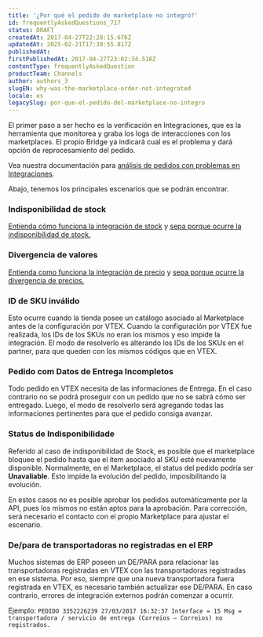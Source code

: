 ```yaml
---
title: '¿Por qué el pedido de marketplace no integró?'
id: frequentlyAskedQuestions_717
status: DRAFT
createdAt: 2017-04-27T22:28:15.676Z
updatedAt: 2025-02-21T17:38:55.817Z
publishedAt: 
firstPublishedAt: 2017-04-27T23:02:34.518Z
contentType: frequentlyAskedQuestion
productTeam: Channels
author: authors_3
slugEN: why-was-the-marketplace-order-not-integrated
locale: es
legacySlug: por-que-el-pedido-del-marketplace-no-integro
---
```


El primer paso a ser hecho es la verificación en Integraciones, que es la herramienta que monitorea y graba los logs de interacciones con los marketplaces. El propio Bridge ya indicará cual es el problema y dará opción de reprocesamiento del pedido.

Vea nuestra documentación para [análisis de pedidos con problemas en Integraciones](/es/tutorial/como-verificar-la-integracion-en-bridge).

Abajo, tenemos los principales escenarios que se podrán encontrar.

### Indisponibilidad de stock

[Entienda cómo funciona la integración de stock](/es/tutorial/como-funciona-la-regla-de-disponibilidad-minima/) y [sepa porque ocurre la indisponibilidad de stock.](/es/faq/por-que-el-pedido-fue-cerrado-sin-stock/)

### Divergencia de valores

[Entienda como funciona la integración de precio](/es/tutorial/atualizacion-de-precio) y [sepa porque ocurre la divergencia de precios.](/es/faq/por-que-el-pedido-fue-cerrado-con-el-precio-incorrecto/)

### ID de SKU inválido

Esto ocurre cuando la tienda posee un catálogo asociado al Marketplace antes de la configuración por VTEX. Cuando la configuración por VTEX fue realizada, los IDs de los SKUs no eran los mismos y eso impide la integración. El modo de resolverlo es alterando los IDs de los SKUs en el partner, para que queden con los mismos códigos que en VTEX.

### Pedido com Datos de Entrega Incompletos

Todo pedido en VTEX necesita de las informaciones de Entrega.  En el caso contrario no se podrá proseguir con un pedido que no se sabrá cómo ser entregado. Luego, el modo de resolverlo será agregando todas las informaciones pertinentes para que el pedido consiga avanzar.

### Status de Indisponibilidade

Referido al caso de indisponibilidad de Stock, es posible que el marketplace bloquee el pedido hasta que el ítem asociado al SKU esté nuevamente disponible. Normalmente, en el Marketplace, el status del pedido podría ser **Unavaliable**. Esto impide la evolución del pedido, imposibilitando la evolución.

En estos casos no es posible aprobar los pedidos automáticamente por la API, pues los mismos no están aptos para la aprobación. Para corrección, será necesario el contacto con el propio Marketplace para ajustar el escenario.

### De/para de transportadoras no registradas en el ERP

Muchos sistemas de ERP poseen un DE/PARA para relacionar las transportadoras registradas en VTEX con las transportadoras registradas en ese sistema. Por eso, siempre que una nueva transportadora fuera registrada en VTEX, es necesario también actualizar ese DE/PARA. En caso contrario, errores de integración externos podrán comenzar a ocurrir.

Ejemplo: `PEDIDO 3352226239 27/03/2017 16:32:37 Interface = 15 Msg = transportadora / servicio de entrega (Correios – Correios) no registrados.`
